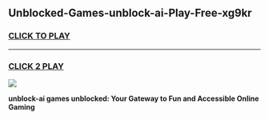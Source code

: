 
## Unblocked-Games-unblock-ai-Play-Free-xg9kr
<h3>
<a href="https://premium76.site?title=unblock-ai&ref=23A">CLICK TO PLAY</a></h3>
<hr>

<h3>
<a href="https://premium76.site?title=unblock-ai&ref=23A">CLICK 2 PLAY</a>
  
</h3>

<a href="https://premium76.site?title=unblock-ai&ref=23A"><img src="https://clearcache.store/games.png"></a>


**unblock-ai games unblocked: Your Gateway to Fun and Accessible Online Gaming**
